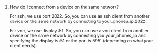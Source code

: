 
1. How do I connect from a device on the same network?

   For ssh, we use port 2022.  So, you can use an ssh client from another device on the same network by connecting to your_phones_ip:2022 .

   For vnc, we use display :51.  So, you can use a vnc client from another device on the same network by connecting you your_phones_ip and specifying the display is :51 or the port is 5951 (depending on what your client needs).
